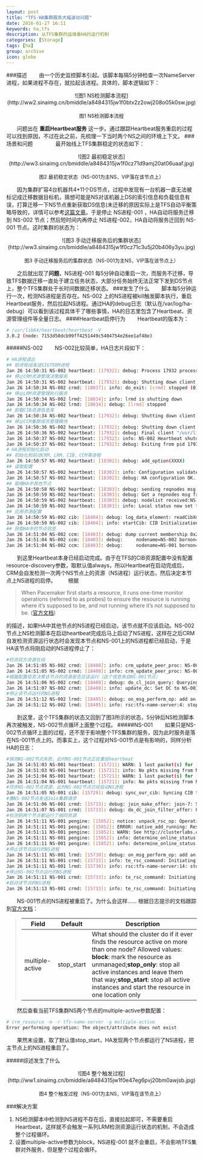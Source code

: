 ```yaml
---
layout: post
title: "TFS-HA集群服务大幅波动问题"
date: 2016-01-27 16:11
keywords: ha,tfs
description: 从TFS集群的运维看HA的运行机制
categories: [Storage]
tags: [ha]
group: archive
icon: globe
---
```


<!-- more -->

###描述
　　由一个历史监控脚本引起。该脚本每隔5分钟检查一次NameServer进程，如果进程不存在，就拉起该进程。具体的，脚本逻辑如下：

<center>![图1 NS检测脚本流程](http://ww2.sinaimg.cn/bmiddle/a8484315jw1f0btx2z2owj208o05k0sw.jpg)</center><br/><center><font size=2>图1 NS检测脚本流程</font></center>

　　问题出在 **重启Heartbeat服务** 这一步。通过跟踪Heartbeat服务重启的过程可以找到原因，不过在此之前，先梳理一下当时两个NS之间的环境上下文。
###场景和问题　　
　　最开始线上TFS集群稳定的状态如下：
　　
<center>![图2 最初稳定状态](http://ww3.sinaimg.cn/bmiddle/a8484315jw1f0cz71d9amj20at06uaaf.jpg)</center><br/><center><font size=2>图2 最初稳定状态（NS-001为主NS，VIP落在该节点上）</font></center>

　　因为集群扩容4台机器共4*11个DS节点，过程中发现有一台机器一直无法被标记成迁移数据目标机，猜想可能是NS对该机器上DS的索引信息和负载信息有误，打算迁移一下NS节点重新获取DS信息(未迁移的原因实际上是TFS自动平衡策略导致的，详情可以参考[这篇文章](http://smartmz.github.io/2016/02/01/tfs-balance)。于是停止 NS进程-001 ，HA自动将服务迁移到 NS-002 节点；然后短时间内再停止 NS进程-002，HA自动将服务迁回到 NS-001 节点。这时集群的状态为：
　　
<center>![图3 手动迁移服务后的集群状态](http://ww3.sinaimg.cn/bmiddle/a8484315jw1f0cz71c3u5j20b406y3yu.jpg)</center><br/><center><font size=2>图3 手动迁移服务后的集群状态（NS-001为主NS，VIP落在该节点上）</font></center>

　　之后就出现了**问题**，NS进程-001 每5分钟自动重启一次，而服务不迁移，导致TFS数据迁移一直处于建立任务状态，大部分任务始终无法正常下发到DS节点上，整个TFS集群处于长时间数据迁移状态。
###发生了什么
　　脚本每5分钟运行一次，检测NS进程是否存在。NS-002 上的NS进程被kill触发脚本执行，重启Heartbeat服务，然后拉起NS进程。通过HA的debug日志（默认在/var/log/ha-debug）可以看到该过程具体干了哪些事情，HA的日志里包含了Heartbeat、资源管理组件等全量日志。
####Heartbeat启停行为
　　Heartbeat的版本为：

```sh
# /usr/lib64/heartbeat/heartbeat -V
3.0.2 (node: 7153d58dcb99ff4251449c5404754e26ee1af48e)
```
#####NS-002
　　NS-002比较简单，HA日志片段如下：

```sh
# HA进程退出
## 给进程组发送SIGTERM进程
Jan 26 14:50:31 NS-002 heartbeat: [17932]: debug: Process 17932 processing SIGTERM
## 停止CRM资源管理决策服务
Jan 26 14:50:31 NS-002 heartbeat: [17932]: debug: Shutting down client /usr/lib64/heartbeat/crmd
Jan 26 14:50:34 NS-002 crmd: [18037]: info: do_exit: [crmd] stopped (0)
## 停止LRM资源管理执行服务
Jan 26 14:50:34 NS-002 lrmd: [18034]: info: lrmd is shutting down
Jan 26 14:50:34 NS-002 lrmd: [18034]: debug: [lrmd] stopped
## 卸载CIB资源信息库
Jan 26 14:50:34 NS-002 heartbeat: [17932]: debug: Shutting down client /usr/lib64/heartbeat/cib
## 停止CCM集群成员管理模块
Jan 26 14:50:36 NS-002 heartbeat: [17932]: debug: Shutting down client /usr/lib64/heartbeat/ccm
Jan 26 14:50:36 NS-002 heartbeat: [17932]: debug: Final client "/usr/lib64/heartbeat/ccm" died.
Jan 26 14:50:37 NS-002 heartbeat: [17932]: info: NS-002 Heartbeat shutdown complete.
Jan 26 14:50:37 NS-002 heartbeat: [17932]: debug: Exiting from pid 17932 [rc=0]
# HA进程初始化启动
## 初始化和启动CRM、LRM、CIB、CCM等进程
Jan 26 14:50:57 NS-002 heartbeat: [18302]: debug: add_option(XXXX)
## 读取配置
Jan 26 14:50:57 NS-002 heartbeat: [18302]: info: Configuration validated. Starting heartbeat 3.0.2
Jan 26 14:50:57 NS-002 heartbeat: [18302]: debug: HA configuration OK.  Heartbeat starting.
## 联络HA中其他节点
Jan 26 14:50:58 NS-002 heartbeat: [18303]: debug: sending reqnodes msg to node tc102
Jan 26 14:50:59 NS-002 heartbeat: [18303]: debug: Get a repnodes msg from NS-001
Jan 26 14:50:59 NS-002 heartbeat: [18303]: debug: nodelist received:NS-002 NS-001 
Jan 26 14:50:59 NS-002 heartbeat: [18303]: info: Local status now set to: 'active'
## 应用资源配置
Jan 26 14:50:59 NS-002 cib: [18404]: debug: log_data_element: readCibXmlFile: [on-disk] <XXX>
Jan 26 14:50:59 NS-002 cib: [18404]: info: startCib: CIB Initialization completed successfully
## 获取HA中的节点信息
Jan 26 14:51:04 NS-002 ccm: [18403]: debug: dump current membership 0x2b1e5faec010
Jan 26 14:51:04 NS-002 ccm: [18403]: debug: 	nodename=NS-002 bornon=8
Jan 26 14:51:04 NS-002 ccm: [18403]: debug: 	nodename=NS-001 bornon=1
```
　　到这里Heartbeat本身已经启动完成。由于在TFS的CIB资源配置中没有配置resource-discovery参数，取默认值always，所以Heartbeat在启动完成后，CRM会自发检测一次两个NS节点上的资源（NS进程）运行状态，然后决定本节点上NS进程的启停。
　　根据
> When Pacemaker first starts a resource, it runs one-time monitor operations (referred to as probes) to ensure the resource is running where it’s supposed to be, and not running where it’s not supposed to be. ([官方文档](http://clusterlabs.org/doc/en-US/Pacemaker/1.1/html-single/Pacemaker_Explained/#_cluster_options))

的描述，如果HA中其他节点的NS进程已经启动，该节点就不应该启动。NS-002节点上NS检测脚本在启动heartbeat完成后马上启动了NS进程，这样在之后CRM自发检测资源运行状态时会发现本节点和NS-001上的NS进程都已经启动，于是HA该节点将刚启动的NS进程停止了：

```sh
#检测双方资源在线
Jan 26 14:51:05 NS-002 crmd: [18408]: info: crm_update_peer_proc: NS-001.ais is now online
Jan 26 14:51:05 NS-002 crmd: [18408]: info: crm_update_peer_proc: NS-002.ais is now online
#根据配置信息决策该节点的资源是否应该运行（这个信息来自NS-001节点）
Jan 26 14:51:06 NS-002 crmd: [18408]: debug: do_cl_join_query: Querying for a DC
Jan 26 14:51:07 NS-002 crmd: [18408]: info: update_dc: Set DC to NS-001 (3.0.1)
#停止该节点运行的NS进程
Jan 26 14:51:12 NS-002 lrmd: [18405]: debug: on_msg_perform_op: add an operation operation stop[4] on ocf::NameServer::tfs-name-server for client 18408, its parameters: crm_feature_set=[3.0.1]  to the operation list.
Jan 26 14:51:12 NS-002 lrmd: [18405]: info: rsc:tfs-name-server:4: stop
```
　　到这里，这个TFS集群的状态又回到了图3所示的状态，5分钟后NS检测脚本再次被触发，NS-002节点循环上面整个过程。
#####NS-001
　　如果只是NS-002节点循环上面的过程，还不至于影响整个TFS集群的服务，因为此时服务是落在NS-001节点上的。而事实上，这个过程对NS-001节点是有影响的，同样分析HA的日志：

```sh
#探测NS-002节点失败，此时NS-001节点正在重启heartbeat
Jan 26 14:51:03 NS-001 heartbeat: [15721]: WARN: 1 lost packet(s) for [NS-002] [13:15]
Jan 26 14:51:03 NS-001 heartbeat: [15721]: info: No pkts missing from NS-002!
Jan 26 14:51:04 NS-001 heartbeat: [15721]: WARN: 1 lost packet(s) for [NS-002] [18:20]
Jan 26 14:51:04 NS-001 heartbeat: [15721]: info: No pkts missing from NS-002!
#同步NS-002节点资源，此时NS-002节点已经启动NS进程
Jan 26 14:51:05 NS-001 cib: [15729]: debug: sync_our_cib: Syncing CIB to NS-002
#像NS-002节点发送Join集群请求
Jan 26 14:51:06 NS-001 crmd: [15733]: debug: join_make_offer: join-7: Sending offer to NS-002
Jan 26 14:51:07 NS-001 crmd: [15733]: debug: do_dc_join_filter_offer: Processing req from NS-002
#检测到两个节点都运行了相同资源
Jan 26 14:51:11 NS-001 pengine: [15852]: notice: unpack_rsc_op: Operation tfs-name-server_monitor_0 found resource tfs-name-server active on NS-002
Jan 26 14:51:11 NS-001 pengine: [15852]: ERROR: native_add_running: Resource ocf::NameServer:tfs-name-server appears to be active on 2 nodes.
Jan 26 14:51:11 NS-001 pengine: [15852]: WARN: See http://clusterlabs.org/wiki/FAQ#Resource_is_Too_Active for more information.
Jan 26 14:51:11 NS-001 pengine: [15852]: info: determine_online_status: Node NS-001 is online
Jan 26 14:51:11 NS-001 pengine: [15852]: info: determine_online_status: Node NS-002 is online
#停止该节点运行的NS进程
Jan 26 14:51:11 NS-001 lrmd: [15730]: debug: on_msg_perform_op: add an operation operation stop[14] on ocf::NameServer::tfs-name-server for client 15733, its parameters: crm_feature_set=[3.0.1]  to the operation list.
Jan 26 14:51:11 NS-001 crmd: [15733]: info: te_rsc_command: Initiating action 9: stop tfs-name-server_stop_0 on NS-001 (local)
Jan 26 14:51:11 NS-001 lrmd: [15730]: info: rsc:tfs-name-server:14: stop
#停止NS-002节点运行的NS进程
Jan 26 14:51:11 NS-001 crmd: [15733]: info: te_rsc_command: Initiating action 10: stop tfs-name-server_stop_0 on NS-002
#启动该节点的NS进程
Jan 26 14:51:13 NS-001 crmd: [15733]: info: te_rsc_command: Initiating action 11: start tfs-name-server_start_0 on NS-001 (local)
```
　　NS-001节点的NS进程被重启了。为什么会这样…… 根据日志提示的文档跟踪到[官方文档](http://clusterlabs.org/doc/en-US/Pacemaker/1.1/html/Pacemaker_Explained/s-resource-options.html)：

> Field | Default | Description
> --- | --- | ---
> multiple-active|stop_start|What should the cluster do if it ever finds the resource active on more than one node? Allowed values: **block**: mark the resource as unmanaged;**stop_only**: stop all active instances and leave them that way;**stop_start**: stop all active instances and start the resource in one location only

　　然后查看当前TFS集群NS两个节点的multiple-active参数配置：

```sh
# crm_resource -m -r tfs-name-server -g multiple-active
Error performing operation: The object/attribute does not exist
```
　　果然未设置，取了默认值stop_start，HA发现两个节点都运行了NS进程，把主节点上的NS进程重启了。

#####综述发生了什么

<center>![图4 整个触发过程](http://ww1.sinaimg.cn/bmiddle/a8484315jw1f0e47eg6pvj20bm0awjsb.jpg)</center><br/><center><font size=2>图4 整个触发过程（NS-001为主NS，VIP落在该节点上）</font></center>

###解决方案

1. NS检测脚本中检测到NS进程不存在后，直接拉起即可，不需要重启Heartbeat，这样就不会触发一系列LRM检测资源运行状态的机制，不会造成整个过程循环。
2. 设置multiple-active参数为block，NS进程-001 就不会重启，不会影响TFS集群对外服务，但是整个过程会循环。


